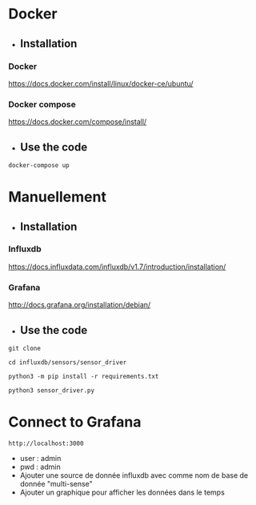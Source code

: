 # Docker

* ## Installation

### Docker

https://docs.docker.com/install/linux/docker-ce/ubuntu/

### Docker compose

https://docs.docker.com/compose/install/

* ## Use the code

`docker-compose up`

# Manuellement

* ## Installation

### Influxdb

https://docs.influxdata.com/influxdb/v1.7/introduction/installation/

### Grafana

http://docs.grafana.org/installation/debian/

* ## Use the code

`git clone`

`cd influxdb/sensors/sensor_driver`

`python3 -m pip install -r requirements.txt`

`python3 sensor_driver.py`

# Connect to Grafana

`http://localhost:3000`

* user : admin
* pwd : admin
* Ajouter une source de donnée influxdb avec comme nom de base de donnée "multi-sense"
* Ajouter un graphique pour afficher les données dans le temps